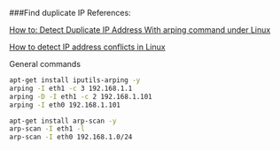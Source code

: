###Find duplicate IP
References:

[How to: Detect Duplicate IP Address With arping command under Linux](http://xmodulo.com/how-to-detect-ip-address-conflicts-in.html)

[How to detect IP address conflicts in Linux](https://www.cyberciti.biz/faq/linux-duplicate-address-detection-with-arping/)

General commands

```bash
apt-get install iputils-arping -y
arping -I eth1 -c 3 192.168.1.1
arping -D -I eth1 -c 2 192.168.1.101
arping -I eth0 192.168.1.101

apt-get install arp-scan -y
arp-scan -I eth1 -l
arp-scan -I eth0 192.168.1.0/24
```
